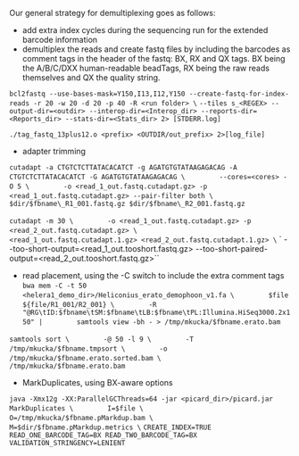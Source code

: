 Our general strategy for demultiplexing goes as follows:

- add extra index cycles during the sequencing run for the extended barcode information
- demultiplex the reads and create fastq files by including the barcodes as comment tags in the header of the fastq: BX, RX and QX tags. BX being the A/B/C/DXX human-readable beadTags, RX being the raw reads themselves and QX the quality string.

`bcl2fastq --use-bases-mask=Y150,I13,I12,Y150 --create-fastq-for-index-reads -r 20 -w 20 -d 20 -p 40 -R <run folder> \`
`--tiles s_<REGEX> --output-dir=<outdir> --interop-dir=<Interop_dir> --reports-dir=<Reports_dir> --stats-dir=<Stats_dir> 2> [STDERR.log]`

`./tag_fastq_13plus12.o <prefix> <OUTDIR/out_prefix> 2>[log_file]`

- adapter trimming 

`cutadapt -a CTGTCTCTTATACACATCT -g AGATGTGTATAAGAGACAG -A CTGTCTCTTATACACATCT -G AGATGTGTATAAGAGACAG \`
`        --cores=<cores> -O 5 \`
`        -o <read_1_out.fastq.cutadapt.gz> -p <read_1_out.fastq.cutadapt.gz> --pair-filter both \`
`        $dir/$fbname\_R1_001.fastq.gz $dir/$fbname\_R2_001.fastq.gz`

`cutadapt -m 30 \`
`        -o <read_1_out.fastq.cutadapt.gz> -p <read_2_out.fastq.cutadapt.gz> \`
`        <read_1_out.fastq.cutadapt.1.gz> <read_2_out.fastq.cutadapt.1.gz> \`
`        --too-short-output=<read_1_out.tooshort.fastq.gz> --too-short-paired-output=<read_2_out.tooshort.fastq.gz>``

- read placement, using the -C switch to include the extra comment tags
`bwa mem -C -t 50 <helera1_demo_dir>/Heliconius_erato_demophoon_v1.fa \`
`        $file ${file/R1_001/R2_001} \`
`        -R "@RG\tID:$fbname\tSM:$fbname\tLB:$fbname\tPL:Illumina.HiSeq3000.2x150" |`
`        samtools view -bh - > /tmp/mkucka/$fbname.erato.bam`

`samtools sort \`
`        -@ 50 -l 9 \`
`        -T /tmp/mkucka/$fbname.tmpsort \`
`        -o /tmp/mkucka/$fbname.erato.sorted.bam \`
`        /tmp/mkucka/$fbname.erato.bam`

- MarkDuplicates, using BX-aware options

`java -Xmx12g -XX:ParallelGCThreads=64 -jar <picard_dir>/picard.jar MarkDuplicates \`
`        I=$file \`
`        O=/tmp/mkucka/$fbname.pMarkdup.bam \`
`        M=$dir/$fbname.pMarkdup.metrics \`
`CREATE_INDEX=TRUE READ_ONE_BARCODE_TAG=BX READ_TWO_BARCODE_TAG=BX VALIDATION_STRINGENCY=LENIENT`
